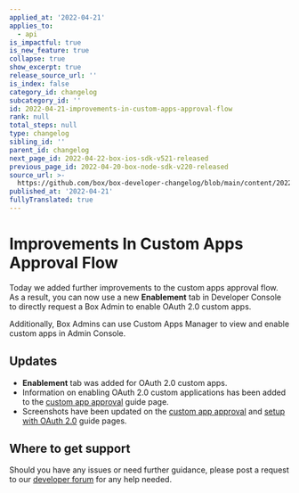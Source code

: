 ```yaml
---
applied_at: '2022-04-21'
applies_to:
  - api
is_impactful: true
is_new_feature: true
collapse: true
show_excerpt: true
release_source_url: ''
is_index: false
category_id: changelog
subcategory_id: ''
id: 2022-04-21-improvements-in-custom-apps-approval-flow
rank: null
total_steps: null
type: changelog
sibling_id: ''
parent_id: changelog
next_page_id: 2022-04-22-box-ios-sdk-v521-released
previous_page_id: 2022-04-20-box-node-sdk-v220-released
source_url: >-
  https://github.com/box/box-developer-changelog/blob/main/content/2022/04-21-improvements-in-custom-apps-approval-flow.md
published_at: '2022-04-21'
fullyTranslated: true
---
```

# Improvements In Custom Apps Approval Flow

Today we added further improvements to the custom apps approval flow. As a result, you can now use a new **Enablement** tab in Developer Console to directly request a Box Admin to enable OAuth 2.0 custom apps.

Additionally, Box Admins can use Custom Apps Manager to view and enable custom apps in Admin Console.

## Updates

* **Enablement** tab was added for OAuth 2.0 custom apps.
* Information on enabling OAuth 2.0 custom applications has been added to the [custom app approval][2] guide page.
* Screenshots have been updated on the [custom app approval][2] and [setup with OAuth 2.0][3] guide pages.

## Where to get support

Should you have any issues or need further guidance, please post a request to
our [developer forum][1] for any help needed.

[1]: https://support.box.com/hc/en-us/community/topics/360001932973-Platform-and-Developer-Forum

[2]: g://authorization/custom-app-approval

[3]: g://authentication/oauth2/oauth2-setup
